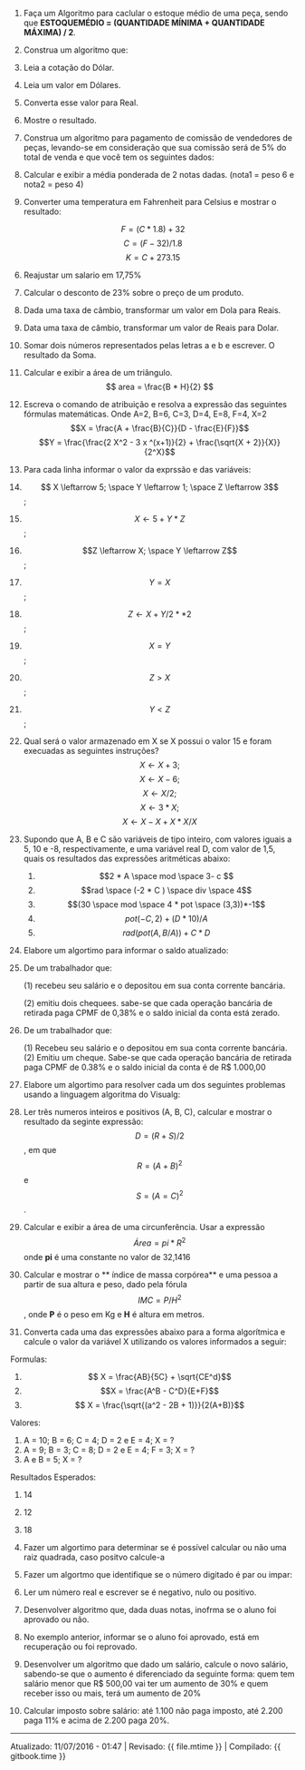 1. Faça um Algoritmo para caclular o estoque médio de uma peça, sendo que **ESTOQUEMÉDIO = (QUANTIDADE MÍNIMA + QUANTIDADE MÁXIMA) / 2**.

2. Construa um algoritmo que:
  1. Leia a cotação do Dólar.
  2. Leia um valor em Dólares.
  3. Converta esse valor para Real.
  4. Mostre o resultado.

3. Construa um algoritmo para pagamento de comissão de vendedores de peças, levando-se em consideração que sua comissão será de 5% do total de venda e que você tem os seguintes dados:

4. Calcular e exibir a média ponderada de 2 notas dadas. (nota1 = peso 6 e nota2 = peso 4)

5. Converter uma temperatura em Fahrenheit para Celsius e mostrar o resultado:

$$
 F=(C * 1.8) + 32
$$ $$
 C = (F -32 ) / 1.8 
$$$$
 K = C + 273.15
$$

6. Reajustar um salario em 17,75%

7. Calcular o desconto de 23% sobre o preço de um produto.

8. Dada uma taxa de câmbio, transformar um valor em Dola para Reais.

9. Data uma taxa de câmbio, transformar um valor de Reais para Dolar.

10. Somar dois números representados pelas letras a e b e escrever. O resultado da Soma.

11. Calcular e exibir a área de um triângulo.
$$
area = \frac{B * H}{2}
$$

12.  Escreva o comando de atribuição e resolva a expressão das seguintes fórmulas matemáticas. Onde A=2, B=6, C=3, D=4, E=8, F=4, X=2
 $$X = \frac{A + \frac{B}{C}}{D - \frac{E}{F}}$$   $$Y = \frac{\frac{2 X^2 - 3 x ^(x+1)}{2} + \frac{\sqrt{X + 2}}{X}}{2^X}$$ 

13. Para cada linha informar o valor da exprssão e das variáveis:
  1. $$ X \leftarrow 5; \space  Y \leftarrow 1; \space Z \leftarrow 3$$;
  2. $$X \leftarrow 5 + Y * Z$$;
  3. $$Z \leftarrow X; \space Y \leftarrow Z$$;
  4. $$Y = X$$;
  5. $$Z \leftarrow  X + Y / 2 ** 2$$;
  6. $$X = Y$$;
  7. $$ Z > X $$;
  8. $$Y < Z$$;

14. Qual será o valor armazenado em X se X possui o valor 15 e foram execuadas as seguintes instruções?
$$
X \leftarrow X +3;  
$$$$
X \leftarrow X - 6;
$$$$
X \leftarrow X / 2; 
$$$$
X \leftarrow 3 * X;
$$$$
X \leftarrow X -X+X*X/X
$$

15. Supondo que A, B e C são variáveis de tipo inteiro, com valores iguais a 5, 10 e -8, respectivamente, e uma variável real D, com valor de 1,5, quais os resultados das expressões aritméticas abaixo:
     1. $$2 * A \space mod \space 3- c $$
     2. $$rad \space (-2 * C ) \space div \space 4$$
     3. $$(30 \space mod \space 4 * pot \space (3,3))*-1$$
     4. $$pot (-C, 2) + (D * 10) / A$$
     5. $$rad(pot(A,B/A))+C*D$$
   
16. Elabore um algortimo para informar o saldo atualizado:
  1. De um trabalhador que: 

      (1) recebeu seu salário e o depositou em sua conta corrente bancária.
  
      (2) emitiu dois chequees. sabe-se que cada operação bancária de retirada paga CPMF de 0,38% e o saldo inicial da conta está zerado.

  2. De um trabalhador que:

     (1) Recebeu seu salário e o depositou em sua conta corrente bancária.
     (2) Emitiu um cheque. Sabe-se que cada operação bancária de retirada paga CPMF de 0.38% e o saldo inicial da conta é de R$ 1.000,00
     
17. Elabore um algortimo para resolver cada um dos seguintes problemas usando a linguagem algoritma do Visualg:
   1. Ler três numeros inteiros e positivos (A, B, C), calcular e mostrar o resultado da seginte expressão: $$ D = (R + S) / 2$$, em que $$ R = (A + B)^2$$ e $$S=(A=C)^2$$.
   2. Calcular e exibir a área de uma circunferência. Usar a expressão $$ Área = pi * R^2$$ onde **pi** é uma constante no valor de 32,1416
   3. Calcular e mostrar o ** índice de massa corpórea** e uma pessoa a partir de sua altura e peso, dado pela fórula $$ IMC = P / H^2$$ , onde **P** é o peso  em Kg e **H** é altura em metros.

18. Converta cada uma das expressões abaixo para a forma algorítmica e calcule o valor da variável X utilizando os valores informados a seguir:

  Formulas:
  1. $$ X = \frac{AB}{5C} + \sqrt{CE^d}$$
  2. $$X = \frac{A^B - C^D}{E+F}$$
  3. $$ X = \frac{\sqrt{(a^2 - 2B + 1)}}{2(A+B)}$$

   Valores:
   1.  A = 10; B = 6; C = 4; D = 2 e E = 4; X = ?
   2.  A = 9; B = 3; C = 8; D = 2 e E = 4; F = 3; X = ?
   3.  A e B = 5; X = ?

   Resultados Esperados:
   1. 14
   2. 12
   3. 18

19. Fazer um algortimo para determinar se é possível calcular ou não uma raiz quadrada, caso positvo calcule-a

20. Fazer um algortmo que identifique se o número digitado é par ou impar:

21. Ler um número real e escrever se é negativo, nulo ou positivo.

22. Desenvolver algoritmo que, dada duas notas, inofrma se o aluno foi aprovado ou não.

23. No exemplo anterior, informar se o aluno foi aprovado, está em recuperação ou foi reprovado.

24. Desenvolver um algoritmo que dado um salário, calcule o novo salário, sabendo-se que o aumento é diferenciado da seguinte forma: quem tem salário menor que R$ 500,00 vai ter um aumento de 30% e quem receber isso ou mais, terá um aumento de 20%

25. Calcular imposto sobre salário: até 1.100 não paga imposto, até 2.200 paga 11% e acima de 2.200 paga 20%.



---
Atualizado: 11/07/2016 - 01:47 | Revisado: {{ file.mtime }} | Compilado: {{ gitbook.time }}
